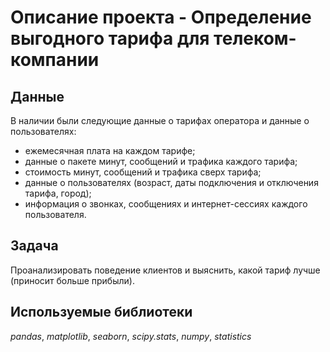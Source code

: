 # Описание проекта - Определение выгодного тарифа для телеком-компании

## Данные

В наличии были следующие данные о тарифах оператора и данные о пользователях:
- ежемесячная плата на каждом тарифе;
- данные о пакете минут, сообщений и трафика каждого тарифа;
- стоимость минут, сообщений и трафика сверх тарифа;
- данные о пользователях (возраст, даты подключения и отключения тарифа, город);
- информация о звонках, сообщениях и интернет-сессиях каждого пользователя.

## Задача

Проанализировать поведение клиентов и выяснить, какой тариф лучше (приносит больше прибыли).
## Используемые библиотеки
*pandas*, *matplotlib*, *seaborn*, *scipy.stats*, *numpy*, *statistics*
